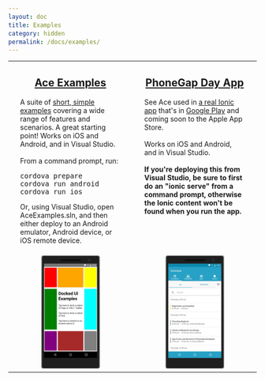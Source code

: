 ```yaml
---
layout: doc
title: Examples
category: hidden
permalink: /docs/examples/
---
```


<table>
<tr>
<td width="50%" valign="top" style="padding-left:24px;padding-right:24px">
<h2 align="center"><a href="https://github.com/adnathan/ace/tree/master/examples/AceExamples">Ace Examples</a></h2>
A suite of <a href="https://github.com/adnathan/ace/tree/master/examples/AceExamples">short, simple examples</a> covering a wide range of features and scenarios. A great starting point!
Works on iOS and Android, and in Visual Studio.
<br/><br/>
From a command prompt, run:
<pre>
cordova prepare
cordova run android
cordova run ios
</pre>
Or, using Visual Studio, open AceExamples.sln, and then either deploy to an Android emulator, Android device, or iOS remote device.
<br/><br/>
</td>
<td width="50%" valign="top" style="padding-left:24px;padding-right:24px">
<h2 align="center"><a href="https://github.com/adnathan/PhoneGapDay">PhoneGap Day App</a></h2>
See Ace used in <a href="https://github.com/adnathan/PhoneGapDay">a real Ionic app</a> that's in <a href="https://play.google.com/store/apps/details?id=com.microsoft.phonegapday.sample">Google Play</a> and coming soon to the Apple App Store.
<br/><br/>
Works on iOS and Android, and in Visual Studio.
<br/><br/>
<b>If you're deploying this from Visual Studio, be sure to first do an "ionic serve" from a command prompt, otherwise the Ionic content won't be found when you run the app.</b>
<br/><br/>
</td>
</tr>
<tr>
<td align="center" valign="top">
<a href="https://github.com/adnathan/ace/tree/master/examples/AceExamples">
<img width="50%" src="/assets/images/examples/examples.jpg"/>
</a>
</td>
<td align="center" valign="top">
<a href="https://github.com/adnathan/PhoneGapDay">
<img width="50%" src="/assets/images/examples/pgd.jpg"/>
</a>
</td>
</tr>
</table>
